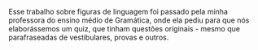 Esse trabalho sobre figuras de linguagem foi passado pela minha professora do ensino médio de Gramática, onde ela pediu para que nós elaborássemos um quiz, que tinham questões originais - mesmo que parafraseadas de vestibulares, provas e outros. 